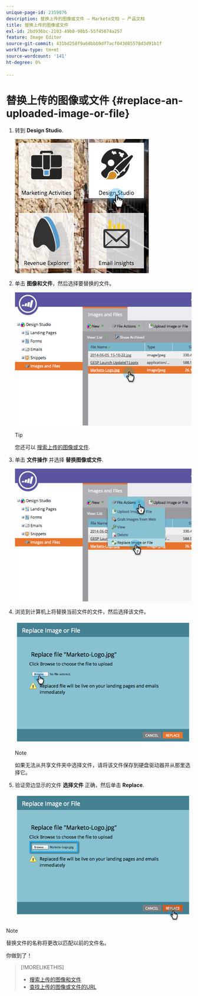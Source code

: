 ```yaml
---
unique-page-id: 2359876
description: 替换上传的图像或文件 — Marketo文档 — 产品文档
title: 替换上传的图像或文件
exl-id: 2bd936bc-2103-49b0-98b5-55f45674a257
feature: Image Editor
source-git-commit: 431bd258f9a68bbb9df7acf043085578d3d91b1f
workflow-type: tm+mt
source-wordcount: '141'
ht-degree: 0%

---
```


# 替换上传的图像或文件 {#replace-an-uploaded-image-or-file}

1. 转到 **Design Studio**.

   ![](assets/designstudio-6.png)

1. 单击 **图像和文件**，然后选择要替换的文件。

   ![](assets/image2014-9-16-11-3a21-3a48.png)

   >[!TIP]
   >
   >您还可以 [搜索上传的图像或文件](/help/marketo/product-docs/demand-generation/images-and-files/search-uploaded-images-and-files.md).

1. 单击 **文件操作** 并选择 **替换图像或文件**.

   ![](assets/image2014-9-16-11-3a21-3a55.png)

1. 浏览到计算机上将替换当前文件的文件，然后选择该文件。

   ![](assets/image2014-9-16-11-3a22-3a2.png)

   >[!NOTE]
   >
   >如果无法从共享文件夹中选择文件，请将该文件保存到硬盘驱动器并从那里选择它。

1. 验证旁边显示的文件 **选择文件** 正确，然后单击 **Replace**.

   ![](assets/image2014-9-16-11-3a22-3a12.png)

>[!NOTE]
>
>替换文件的名称将更改以匹配以前的文件名。

你做到了！

>[!MORELIKETHIS]
>
>* [搜索上传的图像和文件](/help/marketo/product-docs/demand-generation/images-and-files/search-uploaded-images-and-files.md)
>* [查找上传的图像或文件的URL](/help/marketo/product-docs/demand-generation/images-and-files/find-the-url-of-an-uploaded-image-or-file.md)
